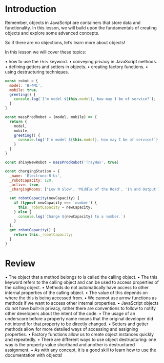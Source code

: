 # Introduction

Remember, objects in JavaScript are containers that store data and functionality. In this lesson, we will build upon the fundamentals of creating objects and explore some advanced concepts.

So if there are no objections, let’s learn more about objects!

In this lesson we will cover these topics: 

• how to use the ```this``` keyword.
• conveying privacy in JavaScript methods.
• defining getters and setters in objects.
• creating factory functions.
• using destructuring techniques.

```javascript
const robot = {
  model: 'B-4MI',
  mobile: true,
  greeting() {
  	console.log(`I'm model ${this.model}, how may I be of service?`);
  }
}

const massProdRobot = (model, mobile) => {
  return {
    model,
    mobile,
    greeting() {
      console.log(`I'm model ${this.model}, how may I be of service?`);
    }
  }
}

const shinyNewRobot = massProdRobot('TrayHax', true)

const chargingStation = {
  _name: 'Electrons-R-Us',
  _robotCapacity: 120,
  _active: true,
  _chargingRooms: ['Low N Slow', 'Middle of the Road', 'In and Output'],

  set robotCapacity(newCapacity) {
    if (typeof newCapacity === 'number') {
      this._robotCapacity = newCapacity;
    } else {
      console.log(`Change ${newCapacity} to a number.`)
    }
  },
  get robotCapacity() {
    return this._robotCapacity;
  }
}
```

# Review

• The object that a method belongs to is called the calling object.
• The this keyword refers to the calling object and can be used to access properties of the calling object.
• Methods do not automatically have access to other internal properties of the calling object.
• The value of this depends on where the this is being accessed from.
• We cannot use arrow functions as methods if we want to access other internal properties.
• JavaScript objects do not have built-in privacy, rather there are conventions to follow to notify other developers about the intent of the code.
• The usage of an underscore before a property name means that the original developer did not intend for that property to be directly changed.
• Setters and getter methods allow for more detailed ways of accessing and assigning properties.
• Factory functions allow us to create object instances quickly and repeatedly.
• There are different ways to use object destructuring: one way is the property value shorthand and another is destructured assignment.
• As with any concept, it is a good skill to learn how to use the documentation with objects!
